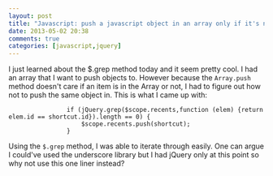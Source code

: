 ```yaml
---
layout: post
title: "Javascript: push a javascript object in an array only if it's not in there already."
date: 2013-05-02 20:38
comments: true
categories: [javascript,jquery]
---
```

I just learned about the $.grep method today and it seem pretty cool. I had an array that I want to push objects to. However because the ```Array.push``` method doesn't care if an item is in the Array or not, I had to figure out how not to push the same object in. This is what I came up with:

```
                if (jQuery.grep($scope.recents,function (elem) {return elem.id == shortcut.id}).length == 0) {
                    $scope.recents.push(shortcut);
                }
```

Using the ```$.grep``` method, I was able to iterate through easily. One can argue I could've used the underscore library but I had jQuery only at this point so why not use this one liner instead?
